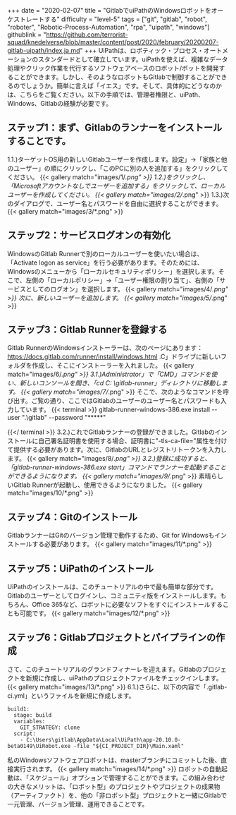 +++
date = "2020-02-07"
title = "GitlabでuiPathのWindowsロボットをオーケストレートする"
difficulty = "level-5"
tags = ["git", "gitlab", "robot", "roboter", "Robotic-Process-Automation", "rpa", "uipath", "windows"]
githublink = "https://github.com/terrorist-squad/knedelverse/blob/master/content/post/2020/february/20200207-gitlab-uipath/index.ja.md"
+++
UiPathは、ロボティック・プロセス・オートメーションのスタンダードとして確立しています。uiPathを使えば、複雑なデータ処理やクリック作業を代行するソフトウェアベースのロボット/ボットを開発することができます。しかし、そのようなロボットもGitlabで制御することができるのでしょうか。簡単に言えば「イエス」です。そして、具体的にどうなのかは、こちらをご覧ください。以下の手順では、管理者権限と、uiPath、Windows、Gitlabの経験が必要です。
## ステップ1：まず、Gitlabのランナーをインストールすることです。
1.1.)ターゲットOS用の新しいGitlabユーザーを作成します。設定」→「家族と他のユーザー」の順にクリックし、「このPCに別の人を追加する」をクリックしてください。
{{< gallery match="images/1/*.png" >}}
1.2.)をクリックし、「Microsoftアカウントなしでユーザーを追加する」をクリックして、ローカルユーザーを作成してください。
{{< gallery match="images/2/*.png" >}}
1.3.)次のダイアログで、ユーザー名とパスワードを自由に選択することができます。
{{< gallery match="images/3/*.png" >}}

## ステップ2：サービスログオンの有効化
WindowsのGitlab Runnerで別のローカルユーザーを使いたい場合は、「Activate logon as service」を行う必要があります。そのためには、Windowsのメニューから「ローカルセキュリティポリシー」を選択します。そこで、左側の「ローカルポリシー」→「ユーザー権限の割り当て」、右側の「サービスとしてのログオン」を選択します。
{{< gallery match="images/4/*.png" >}}
次に、新しいユーザーを追加します。
{{< gallery match="images/5/*.png" >}}

## ステップ3：Gitlab Runnerを登録する
Gitlab RunnerのWindowsインストーラーは、次のページにあります： https://docs.gitlab.com/runner/install/windows.html .C」ドライブに新しいフォルダを作成し、そこにインストーラーを入れました。
{{< gallery match="images/6/*.png" >}}
3.1.)Administrator」で「CMD」コマンドを使い、新しいコンソールを開き、「cd C: \gitlab-runner」ディレクトリに移動します。
{{< gallery match="images/7/*.png" >}}
そこで、次のようなコマンドを呼び出す。ご覧の通り、ここではGitlabのユーザーのユーザー名とパスワードも入力しています。
{{< terminal >}}
gitlab-runner-windows-386.exe install --user ".\gitlab" --password "*****"

{{</ terminal >}}
3.2.)これでGitlabランナーの登録ができました。Gitlabのインストールに自己署名証明書を使用する場合、証明書に"-tls-ca-file="属性を付けて提供する必要があります。次に、GitlabのURLとレジストリトークンを入力します。
{{< gallery match="images/8/*.png" >}}
3.2.)登録に成功すると、「gitlab-runner-windows-386.exe start」コマンドでランナーを起動することができるようになります。
{{< gallery match="images/9/*.png" >}}
素晴らしいGitlab Runnerが起動し、使用できるようになりました。
{{< gallery match="images/10/*.png" >}}

## ステップ4：Gitのインストール
GitlabランナーはGitのバージョン管理で動作するため、Git for Windowsもインストールする必要があります。
{{< gallery match="images/11/*.png" >}}

## ステップ5：UiPathのインストール
UiPathのインストールは、このチュートリアルの中で最も簡単な部分です。Gitlabのユーザーとしてログインし、コミュニティ版をインストールします。もちろん、Office 365など、ロボットに必要なソフトをすぐにインストールすることも可能です。
{{< gallery match="images/12/*.png" >}}

## ステップ6：Gitlabプロジェクトとパイプラインの作成
さて、このチュートリアルのグランドフィナーレを迎えます。Gitlabのプロジェクトを新規に作成し、uiPathのプロジェクトファイルをチェックインします。
{{< gallery match="images/13/*.png" >}}
6.1.)さらに、以下の内容で「.gitlab-ci.yml」というファイルを新規に作成します。
```
build1:
  stage: build
  variables:
    GIT_STRATEGY: clone
  script:
    - C:\Users\gitlab\AppData\Local\UiPath\app-20.10.0-beta0149\UiRobot.exe -file "${CI_PROJECT_DIR}\Main.xaml"

```
私のWindowsソフトウェアロボットは、masterブランチにコミットした後、直接実行されます。
{{< gallery match="images/14/*.png" >}}
ロボットの自動起動は、「スケジュール」オプションで管理することができます。この組み合わせの大きなメリットは、「ロボット型」のプロジェクトやプロジェクトの成果物（アーティファクト）を、他の「非ロボット型」プロジェクトと一緒にGitlabで一元管理、バージョン管理、運用できることです。
